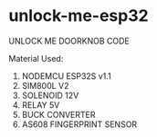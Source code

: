 # unlock-me-esp32
UNLOCK ME DOORKNOB CODE


Material Used:
1. NODEMCU ESP32S v1.1
2. SIM800L V2
3. SOLENOID 12V
4. RELAY 5V
5. BUCK CONVERTER
6. AS608 FINGERPRINT SENSOR
